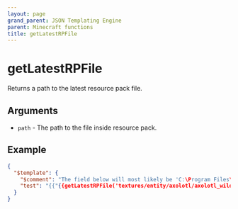 ```yaml
---
layout: page
grand_parent: JSON Templating Engine
parent: Minecraft functions
title: getLatestRPFile
---
```


# getLatestRPFile

Returns a path to the latest resource pack file.
## Arguments

- `path` - The path to the file inside resource pack.

## Example

```json
{
  "$template": {
    "$comment": "The field below will most likely be 'C:\Program Files\WindowsApps\Microsoft.MinecraftUWP_<Minecraft version>__8wekyb3d8bbwe\data\resource_packs\vanilla_1.18.10\textures\entity\axolotl\axolotl_wild.png'",
    "test": "{{"{{getLatestRPFile('textures/entity/axolotl/axolotl_wild.png')"}}}}"
  }
}
```
